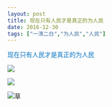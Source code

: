 ```yaml
---
layout: post
title: 现在只有人民才是真正的为人民
date: 2016-12-30
tags: ["一清二白","为人民","人民"]
---
```


<!-- build time:Sat Jun 23 2018 12:05:16 GMT+0800 (中国标准时间) -->

<span style="color:#0070c0">现在只有人民才是真正的为人民</span>

![](http://wx4.sinaimg.cn/mw690/9647a31ely1fb7zde5qgoj20k048zgwq.jpg)

![](http://wx3.sinaimg.cn/mw690/9647a31ely1fb7zdhq60qj20k04xnwt2.jpg)

![草](http://image.bmqy.net/uploads/2016/30/201612301483058281243301.png "草")
<!-- rebuild by neat -->